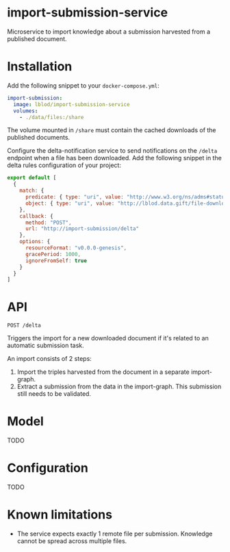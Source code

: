 # import-submission-service
Microservice to import knowledge about a submission harvested from a published document.

# Installation
Add the following snippet to your `docker-compose.yml`:

```yml
import-submission:
  image: lblod/import-submission-service
  volumes:
    - ./data/files:/share
```

The volume mounted in `/share` must contain the cached downloads of the published documents.

Configure the delta-notification service to send notifications on the `/delta` endpoint when a file has been downloaded. Add the following snippet in the delta rules configuration of your project:

```javascript
export default [
  {
    match: {
      predicate: { type: "uri", value: "http://www.w3.org/ns/adms#status" },
      object: { type: "uri", value: "http://lblod.data.gift/file-download-statuses/success"
    },
    callback: {
      method: "POST",
      url: "http://import-submission/delta"
    },
    options: {
      resourceFormat: "v0.0.0-genesis",
      gracePeriod: 1000,
      ignoreFromSelf: true
    }
  }
]
```

# API
```
POST /delta
```
Triggers the import for a new downloaded document if it's related to an automatic submission task.

An import consists of 2 steps:
1. Import the triples harvested from the document in a separate import-graph.
2. Extract a submission from the data in the import-graph. This submission still needs to be validated.

# Model
TODO

# Configuration
TODO

# Known limitations
* The service expects exactly 1 remote file per submission. Knowledge cannot be spread across multiple files.
